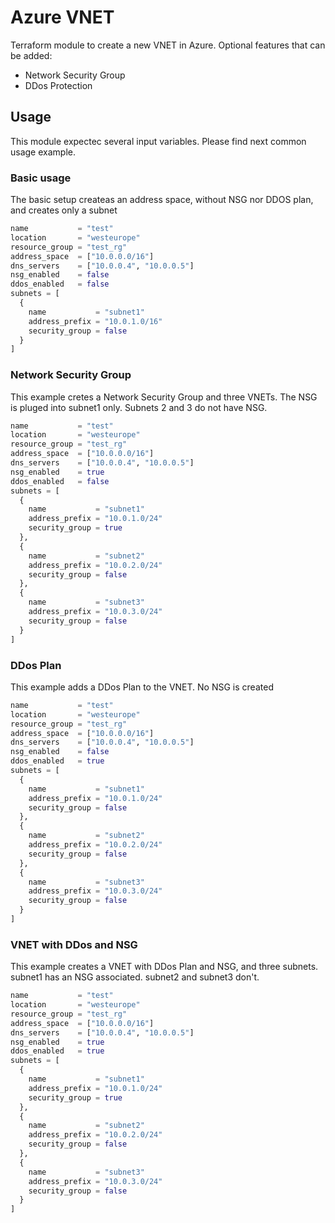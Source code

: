 # Azure VNET

Terraform module to create a new VNET in Azure. Optional features that can be added:

* Network Security Group
* DDos Protection

## Usage

This module expectec several input variables. Please find next common usage example.

### Basic usage

The basic setup createas an address space, without NSG nor DDOS plan, and creates only a subnet

``` tf
name           = "test"
location       = "westeurope"
resource_group = "test_rg"
address_space  = ["10.0.0.0/16"]
dns_servers    = ["10.0.0.4", "10.0.0.5"]
nsg_enabled    = false
ddos_enabled   = false
subnets = [
  {
    name           = "subnet1"
    address_prefix = "10.0.1.0/16"
    security_group = false
  }
]
```

### Network Security Group

This example cretes a Network Security Group and three VNETs. The NSG is pluged into subnet1 only. Subnets 2 and 3 do not have NSG.

```tf
name           = "test"
location       = "westeurope"
resource_group = "test_rg"
address_space  = ["10.0.0.0/16"]
dns_servers    = ["10.0.0.4", "10.0.0.5"]
nsg_enabled    = true
ddos_enabled   = false
subnets = [
  {
    name           = "subnet1"
    address_prefix = "10.0.1.0/24"
    security_group = true
  },
  {
    name           = "subnet2"
    address_prefix = "10.0.2.0/24"
    security_group = false
  },
  {
    name           = "subnet3"
    address_prefix = "10.0.3.0/24"
    security_group = false
  }
]
```

### DDos Plan

This example adds a DDos Plan to the VNET. No NSG is created

```tf
name           = "test"
location       = "westeurope"
resource_group = "test_rg"
address_space  = ["10.0.0.0/16"]
dns_servers    = ["10.0.0.4", "10.0.0.5"]
nsg_enabled    = false
ddos_enabled   = true
subnets = [
  {
    name           = "subnet1"
    address_prefix = "10.0.1.0/24"
    security_group = false
  },
  {
    name           = "subnet2"
    address_prefix = "10.0.2.0/24"
    security_group = false
  },
  {
    name           = "subnet3"
    address_prefix = "10.0.3.0/24"
    security_group = false
  }
]
```

### VNET with DDos and NSG

This example creates a VNET with DDos Plan and NSG, and three subnets. subnet1 has an NSG associated. subnet2 and subnet3 don't.

```tf
name           = "test"
location       = "westeurope"
resource_group = "test_rg"
address_space  = ["10.0.0.0/16"]
dns_servers    = ["10.0.0.4", "10.0.0.5"]
nsg_enabled    = true
ddos_enabled   = true
subnets = [
  {
    name           = "subnet1"
    address_prefix = "10.0.1.0/24"
    security_group = true
  },
  {
    name           = "subnet2"
    address_prefix = "10.0.2.0/24"
    security_group = false
  },
  {
    name           = "subnet3"
    address_prefix = "10.0.3.0/24"
    security_group = false
  }
]
```
